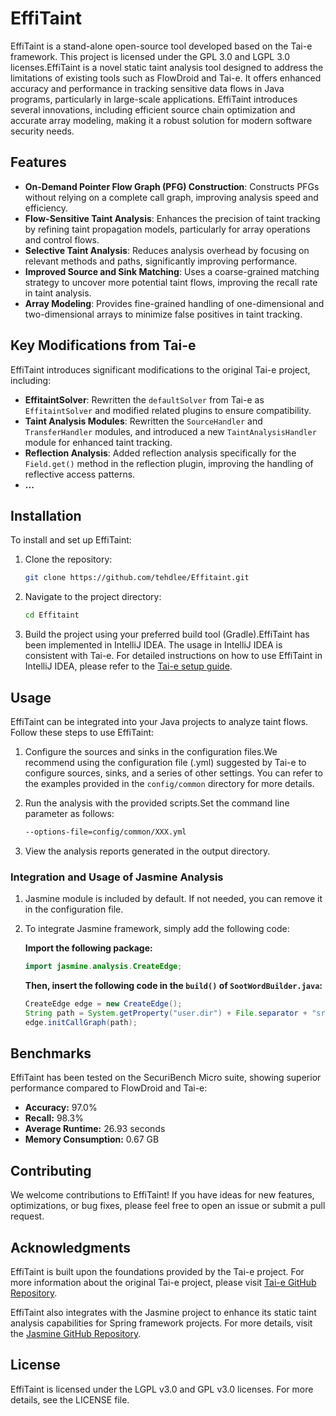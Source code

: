 # EffiTaint

EffiTaint is a stand-alone open-source tool developed based on the Tai-e framework. This project is licensed under the GPL 3.0 and LGPL 3.0 licenses.EffiTaint is a novel static taint analysis tool designed to address the limitations of existing tools such as FlowDroid and Tai-e. It offers enhanced accuracy and performance in tracking sensitive data flows in Java programs, particularly in large-scale applications. EffiTaint introduces several innovations, including efficient source chain optimization and accurate array modeling, making it a robust solution for modern software security needs.

## Features

- **On-Demand Pointer Flow Graph (PFG) Construction**: Constructs PFGs without relying on a complete call graph, improving analysis speed and efficiency.
- **Flow-Sensitive Taint Analysis**: Enhances the precision of taint tracking by refining taint propagation models, particularly for array operations and control flows.
- **Selective Taint Analysis**: Reduces analysis overhead by focusing on relevant methods and paths, significantly improving performance.
- **Improved Source and Sink Matching**: Uses a coarse-grained matching strategy to uncover more potential taint flows, improving the recall rate in taint analysis.
- **Array Modeling**: Provides fine-grained handling of one-dimensional and two-dimensional arrays to minimize false positives in taint tracking.

## Key Modifications from Tai-e

EffiTaint introduces significant modifications to the original Tai-e project, including:

- **EffitaintSolver**: Rewritten the `defaultSolver` from Tai-e as `EffitaintSolver` and modified related plugins to ensure compatibility.
- **Taint Analysis Modules**: Rewritten the `SourceHandler` and `TransferHandler` modules, and introduced a new `TaintAnalysisHandler` module for enhanced taint tracking.
- **Reflection Analysis**: Added reflection analysis specifically for the `Field.get()` method in the reflection plugin, improving the handling of reflective access patterns.
- **...**


## Installation

To install and set up EffiTaint:

1. Clone the repository:
   ```bash
   git clone https://github.com/tehdlee/Effitaint.git
2. Navigate to the project directory:
   ```bash
   cd Effitaint
3. Build the project using your preferred build tool (Gradle).EffiTaint has been implemented in IntelliJ IDEA. The usage in IntelliJ IDEA is consistent with Tai-e. For detailed instructions on how to use EffiTaint in IntelliJ IDEA, please refer to the [Tai-e setup guide](https://tai-e.pascal-lab.net/docs/current/reference/en/setup-in-intellij-idea.html).
## Usage
EffiTaint can be integrated into your Java projects to analyze taint flows. Follow these steps to use EffiTaint:

1. Configure the sources and sinks in the configuration files.We recommend using the configuration file (.yml) suggested by Tai-e to configure sources, sinks, and a series of other settings. You can refer to the examples provided in the `config/common` directory for more details.
2. Run the analysis with the provided scripts.Set the command line parameter as follows:

    ```bash
    --options-file=config/common/XXX.yml

3. View the analysis reports generated in the output directory.

### Integration and Usage of Jasmine Analysis

1. Jasmine module is included by default. If not needed, you can remove it in the configuration file.
2. To integrate Jasmine framework, simply add the following code:

   **Import the following package:**

    ```java
    import jasmine.analysis.CreateEdge;
    ```

   **Then, insert the following code in the `build()` of `SootWordBuilder.java`:**

    ```java
    CreateEdge edge = new CreateEdge();
    String path = System.getProperty("user.dir") + File.separator + "src/main/resources/config.properties";
    edge.initCallGraph(path);
    ```

## Benchmarks
EffiTaint has been tested on the SecuriBench Micro suite, showing superior performance compared to FlowDroid and Tai-e:

- **Accuracy:** 97.0%
- **Recall:** 98.3%
- **Average Runtime:** 26.93 seconds
- **Memory Consumption:** 0.67 GB
## Contributing
We welcome contributions to EffiTaint! If you have ideas for new features, optimizations, or bug fixes, please feel free to open an issue or submit a pull request.

## Acknowledgments

EffiTaint is built upon the foundations provided by the Tai-e project. For more information about the original Tai-e project, please visit [Tai-e GitHub Repository](https://github.com/pascal-lab/Tai-e.git).

EffiTaint also integrates with the Jasmine project to enhance its static taint analysis capabilities for Spring framework projects. For more details, visit the [Jasmine GitHub Repository](https://github.com/SpringJasmine/Jasmine.git).


## License
EffiTaint is licensed under the LGPL v3.0 and GPL v3.0 licenses. For more details, see the LICENSE file.

